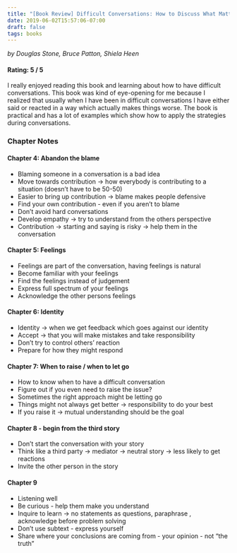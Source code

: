 ```yaml
---
title: "[Book Review] Difficult Conversations: How to Discuss What Matters Most"
date: 2019-06-02T15:57:06-07:00
draft: false
tags: books
---
```


*by Douglas Stone, Bruce Patton, Shiela Heen*

#### Rating: 5 / 5

I really enjoyed reading this book and learning about how to have difficult conversations. This book was kind of eye-opening for me because I realized that usually when I have been in difficult conversations I have either said or reacted in a way which actually makes things worse. The book is practical and has a lot of examples which show how to apply the strategies during conversations.

### Chapter Notes

#### Chapter 4: Abandon the blame

- Blaming someone in a conversation is a bad idea
- Move towards contribution -> how everybody is contributing to a situation (doesn’t have to be 50-50)
- Easier to bring up contribution -> blame makes people defensive
- Find your own contribution - even if you aren’t to blame
- Don’t avoid hard conversations
- Develop empathy -> try to understand from the others perspective
- Contribution -> starting and saying is risky -> help them in the conversation

#### Chapter 5: Feelings

- Feelings are part of the conversation, having feelings is natural
- Become familiar with your feelings
- Find the feelings instead of judgement
- Express full spectrum of your feelings
- Acknowledge the other persons feelings

#### Chapter 6: Identity

- Identity -> when we get feedback which goes against our identity
- Accept -> that you will make mistakes and take responsibility
- Don’t try to control others’ reaction
- Prepare for how they might respond

#### Chapter 7: When to raise / when to let go

- How to know when to have a difficult conversation
- Figure out if you even need to raise the issue?
- Sometimes the right approach might be letting go
- Things might not always get better -> responsibility to do your best
- If you raise it -> mutual understanding should be the goal

#### Chapter 8 - begin from the third story

- Don’t start the conversation with your story
- Think like a third party -> mediator -> neutral story -> less likely to get reactions
- Invite the other person in the story

#### Chapter 9

- Listening well
- Be curious - help them make you understand
- Inquire to learn -> no statements as questions, paraphrase , acknowledge before problem solving
- Don’t use subtext - express yourself
- Share where your conclusions are coming from - your opinion - not “the truth”
